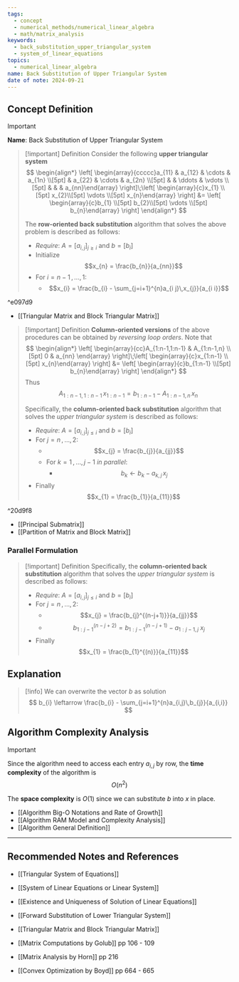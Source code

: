 ```yaml
---
tags:
  - concept
  - numerical_methods/numerical_linear_algebra
  - math/matrix_analysis
keywords:
  - back_substitution_upper_triangular_system
  - system_of_linear_equations
topics:
  - numerical_linear_algebra
name: Back Substitution of Upper Triangular System
date of note: 2024-09-21
---
```


## Concept Definition

>[!important]
>**Name**: Back Substitution of Upper Triangular System

>[!important] Definition
>Consider the following **upper triangular system**
>$$
>\begin{align*}
> \left[ \begin{array}{ccccc}a_{11} & a_{12} & \cdots & a_{1n} \\[5pt]  & a_{22} & \cdots & a_{2n} \\[5pt]  &  & \ddots & \vdots \\[5pt] &  &  & a_{nn}\end{array} \right]\;\left[ \begin{array}{c}x_{1} \\[5pt] x_{2}\\[5pt] \vdots \\[5pt] x_{n}\end{array} \right]  &= \left[ \begin{array}{c}b_{1} \\[5pt] b_{2}\\[5pt] \vdots \\[5pt] b_{n}\end{array} \right] 
>\end{align*}
>$$
>
>The **row-oriented back substitution** algorithm that solves the above problem is described as follows:
>- *Require*: $A = [a_{i,j}]_{j\geq i}$ and $b= [b_{i}]$
>- Initialize $$x_{n} = \frac{b_{n}}{a_{nn}}$$
>- For $i=n-1\,{,}\ldots{,}\,1$:
>	- $$x_{i} = \frac{b_{i} - \sum_{j=i+1}^{n}a_{i j}\,x_{j}}{a_{i i}}$$

^e097d9

- [[Triangular Matrix and Block Triangular Matrix]]

>[!important] Definition
>**Column-oriented versions** of the above procedures can be obtained by *reversing loop orders*. Note that 
>$$
>\begin{align*}
> \left[ \begin{array}{cc}A_{1:n-1,1:n-1}   & A_{1:n-1,n}  \\[5pt]  0 & a_{nn} \end{array} \right]\;\left[ \begin{array}{c}x_{1:n-1} \\[5pt] x_{n}\end{array} \right]  &= \left[ \begin{array}{c}b_{1:n-1} \\[5pt] b_{n}\end{array} \right] 
>\end{align*}
>$$
>Thus
>$$
>A_{1:n-1,1:n-1}\,x_{1:n-1}  = b_{1:n-1} - A_{1:n-1,n}\,x_{n}
>$$
>
>Specifically, the **column-oriented back substitution** algorithm that solves the *upper triangular system*  is described as follows:
>- *Require*: $A = [a_{i,j}]_{j\leq i}$ and $b= [b_{i}]$
>- For $j=n\,{,}\ldots{,}\,2$:
>	- $$x_{j} = \frac{b_{j}}{a_{jj}}$$
>	- For $k=1 \,{,}\ldots{,}\,j-1$ *in parallel*:
>		- $$b_{k} \leftarrow b_{k} - a_{k,j}\,x_{j}$$
>- Finally $$x_{1} = \frac{b_{1}}{a_{11}}$$

^20d9f8

- [[Principal Submatrix]]
- [[Partition of Matrix and Block Matrix]]
### Parallel Formulation

>[!important] Definition
>Specifically, the **column-oriented back substitution** algorithm that solves the *upper triangular system*  is described as follows:
>- *Require*: $A = [a_{i,j}]_{j\leq i}$ and $b= [b_{i}]$
>- For $j=n\,{,}\ldots{,}\,2$:
>	- $$x_{j} = \frac{b_{j}^{(n-j+1)}}{a_{jj}}$$
>	- $$b_{1:j-1}^{(n-j+2)} = b_{1:j-1}^{(n-j+1)} - a_{1:j-1,j}\;x_{j}$$
>- Finally $$x_{1} = \frac{b_{1}^{(n)}}{a_{11}}$$



## Explanation

>[!info]
>We can overwrite the vector $b$ as solution
>$$
>b_{i} \leftarrow \frac{b_{i} - \sum_{j=i+1}^{n}a_{i,j}\,b_{j}}{a_{i,i}}
>$$


## Algorithm Complexity Analysis

>[!important]
>Since the algorithm need to access each entry $a_{i,j}$ by row, the **time complexity** of the algorithm is $$O\left( n^2 \right)$$
>
>The **space complexity** is $O(1)$ since we can substitute $b$ into $x$ in place.

- [[Algorithm Big-O Notations and Rate of Growth]]
- [[Algorithm RAM Model and Complexity Analysis]]
- [[Algorithm General Definition]]



-----------
##  Recommended Notes and References


- [[Triangular System of Equations]]
- [[System of Linear Equations or Linear System]]
- [[Existence and Uniqueness of Solution of Linear Equations]]
- [[Forward Substitution of Lower Triangular System]]
- [[Triangular Matrix and Block Triangular Matrix]]


- [[Matrix Computations by Golub]] pp 106  - 109
- [[Matrix Analysis by Horn]] pp 216
- [[Convex Optimization by Boyd]] pp 664 - 665
